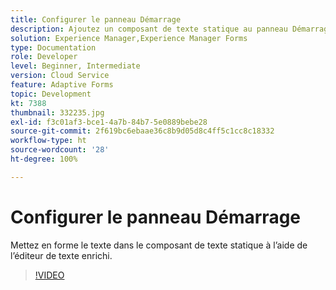 ```yaml
---
title: Configurer le panneau Démarrage
description: Ajoutez un composant de texte statique au panneau Démarrage.
solution: Experience Manager,Experience Manager Forms
type: Documentation
role: Developer
level: Beginner, Intermediate
version: Cloud Service
feature: Adaptive Forms
topic: Development
kt: 7388
thumbnail: 332235.jpg
exl-id: f3c01af3-bce1-4a7b-84b7-5e0889bebe28
source-git-commit: 2f619bc6ebaae36c8b9d05d8c4ff5c1cc8c18332
workflow-type: ht
source-wordcount: '28'
ht-degree: 100%

---
```


# Configurer le panneau Démarrage

Mettez en forme le texte dans le composant de texte statique à l’aide de l’éditeur de texte enrichi.

>[!VIDEO](https://video.tv.adobe.com/v/332235?quality=12&learn=on)
